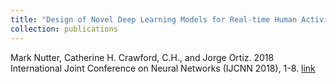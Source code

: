 ```yaml
---
title: "Design of Novel Deep Learning Models for Real-time Human Activity Recognition with Mobile Phones"
collection: publications
---
```


Mark Nutter, Catherine H. Crawford, C.H., and Jorge Ortiz. 2018 International Joint Conference on Neural Networks (IJCNN 2018), 1-8. [link](https://ieeexplore.ieee.org/document/8489319)
